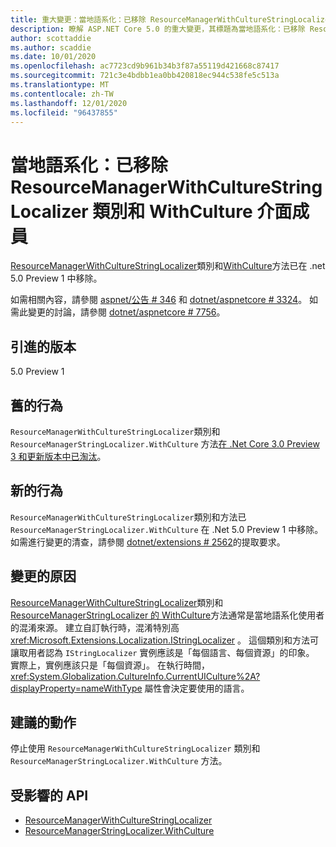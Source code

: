 ```yaml
---
title: 重大變更：當地語系化：已移除 ResourceManagerWithCultureStringLocalizer 類別和 WithCulture 介面成員
description: 瞭解 ASP.NET Core 5.0 的重大變更，其標題為當地語系化：已移除 ResourceManagerWithCultureStringLocalizer 類別和 WithCulture 介面成員
author: scottaddie
ms.author: scaddie
ms.date: 10/01/2020
ms.openlocfilehash: ac7723cd9b961b34b3f87a55119d421668c87417
ms.sourcegitcommit: 721c3e4bdbb1ea0bb420818ec944c538fe5c513a
ms.translationtype: MT
ms.contentlocale: zh-TW
ms.lasthandoff: 12/01/2020
ms.locfileid: "96437855"
---
```

# <a name="localization-resourcemanagerwithculturestringlocalizer-class-and-withculture-interface-member-removed"></a>當地語系化：已移除 ResourceManagerWithCultureStringLocalizer 類別和 WithCulture 介面成員

[ResourceManagerWithCultureStringLocalizer](/dotnet/api/microsoft.extensions.localization.resourcemanagerwithculturestringlocalizer?view=dotnet-plat-ext-3.1)類別和[WithCulture](/dotnet/api/microsoft.extensions.localization.resourcemanagerstringlocalizer.withculture?view=dotnet-plat-ext-3.1)方法已在 .net 5.0 Preview 1 中移除。

如需相關內容，請參閱 [aspnet/公告 # 346](https://github.com/aspnet/Announcements/issues/346) 和 [dotnet/aspnetcore # 3324](https://github.com/dotnet/aspnetcore/issues/3324)。 如需此變更的討論，請參閱 [dotnet/aspnetcore # 7756](https://github.com/dotnet/aspnetcore/issues/7756)。

## <a name="version-introduced"></a>引進的版本

5.0 Preview 1

## <a name="old-behavior"></a>舊的行為

`ResourceManagerWithCultureStringLocalizer`類別和 `ResourceManagerStringLocalizer.WithCulture` 方法[在 .Net Core 3.0 Preview 3 和更新版本中已淘汰](../../3.0.md#localization-resourcemanagerwithculturestringlocalizer-and-withculture-marked-obsolete)。

## <a name="new-behavior"></a>新的行為

`ResourceManagerWithCultureStringLocalizer`類別和方法已 `ResourceManagerStringLocalizer.WithCulture` 在 .Net 5.0 Preview 1 中移除。 如需進行變更的清查，請參閱 [dotnet/extensions # 2562](https://github.com/dotnet/extensions/pull/2562/files)的提取要求。

## <a name="reason-for-change"></a>變更的原因

[ResourceManagerWithCultureStringLocalizer](/dotnet/api/microsoft.extensions.localization.resourcemanagerwithculturestringlocalizer?view=dotnet-plat-ext-3.1)類別和[ResourceManagerStringLocalizer 的 WithCulture](/dotnet/api/microsoft.extensions.localization.resourcemanagerstringlocalizer.withculture?view=dotnet-plat-ext-3.1)方法通常是當地語系化使用者的混淆來源。 建立自訂執行時，混淆特別高 <xref:Microsoft.Extensions.Localization.IStringLocalizer> 。 這個類別和方法可讓取用者認為 `IStringLocalizer` 實例應該是「每個語言、每個資源」的印象。 實際上，實例應該只是「每個資源」。 在執行時間， <xref:System.Globalization.CultureInfo.CurrentUICulture%2A?displayProperty=nameWithType> 屬性會決定要使用的語言。

## <a name="recommended-action"></a>建議的動作

停止使用 `ResourceManagerWithCultureStringLocalizer` 類別和 `ResourceManagerStringLocalizer.WithCulture` 方法。

## <a name="affected-apis"></a>受影響的 API

- [ResourceManagerWithCultureStringLocalizer](/dotnet/api/microsoft.extensions.localization.resourcemanagerwithculturestringlocalizer?view=dotnet-plat-ext-3.1)
- [ResourceManagerStringLocalizer.WithCulture](/dotnet/api/microsoft.extensions.localization.resourcemanagerstringlocalizer.withculture?view=dotnet-plat-ext-3.1)

<!--

### Category

ASP.NET Core

### Affected APIs

- `T:Microsoft.Extensions.Localization.ResourceManagerWithCultureStringLocalizer`
- `Overload:Microsoft.Extensions.Localization.ResourceManagerStringLocalizer.WithCulture`

-->
